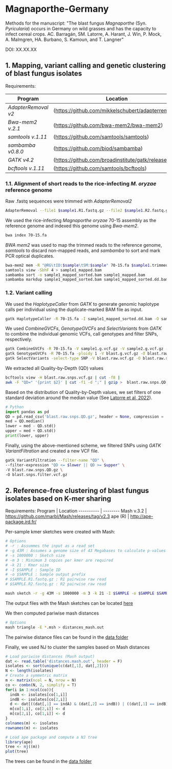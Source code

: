 # Magnaporthe-Germany

Methods for the manuscript: "The blast fungus *Magnaporthe* (Syn. *Pyricularia*) occurs in Germany on wild grasses and has the capacity to infect cereal crops. AC. Barragán, SM. Latorre, A. Harant, J. Win, P. Mock, A. Malmgren, HA. Burbano, S. Kamoun, and T. Langner"

DOI: XX.XX.XX

## 1. Mapping, variant calling and genetic clustering of blast fungus isolates
Requirements:

Program                  | Location
------------------------ | ----------------------------
*AdapterRemoval v2*      | (https://github.com/mikkelschubert/adapterremoval)
*Bwa-mem2 v.2.1*         | (https://github.com/bwa-mem2/bwa-mem2)
*samtools v.1.11*        | (https://github.com/samtools/samtools)
*sambamba v0.8.0*        | (https://github.com/biod/sambamba)
*GATK v4.2*              | (https://github.com/broadinstitute/gatk/releases)
*bcftools v.1.11*        | (https://github.com/samtools/bcftools)

### 1.1. Alignment of short reads to the rice-infecting *M. oryzae* reference genome

Raw .fastq sequences were trimmed with *AdapterRemoval2*
```bash
AdapterRemoval --file1 $sample1.R1.fastq.gz --file2 $sample1.R2.fastq.gz --gzip --basename $sample.trimmed
```

We used the rice-infecting *Magnaporthe oryzae* 70-15 assembly as the reference genome and indexed this genome using *Bwa-mem2*.
```bash
bwa index 70-15.fa
```

*BWA mem2* was used to map the trimmed reads to the reference genome, *samtools* to discard non-mapped reads, and *sambamba* to sort and mark PCR optical duplicates.
```bash
bwa-mem2 mem -R "@RG\tID:$sample\tSM:$sample" 70-15.fa $sample1.trimmed.R1.fastq.gz $sample1.trimmed.R2.fastq.gz > sample1.sam
samtools view -SbhF 4 > sample1_mapped.bam
sambamba sort -o sample1_mapped_sorted.bam sample1_mapped.bam
sambamba markdup sample1_mapped_sorted.bam sample1_mapped_sorted.dd.bam
```

### 1.2. Variant calling
We used the *HaplotypeCaller* from *GATK* to generate genomic haplotype calls per individual using the duplicate-marked BAM file as input.
```bash
gatk HaplotypeCaller -R 70-15.fa -I sample1_mapped_sorted.dd.bam -O sample1.g.vcf.gz
```

We used *CombineGVCFs*, *GenotypeGVCFs* and *SelectVariants* from *GATK* to combine the individual genomic VCFs, call genotypes and filter SNPs, respectively.
```bash
gatk CombineGVCFs -R 70-15.fa -V sample1.g.vcf.gz -V sample2.g.vcf.gz -V sampleN.g.vcf.gz -O blast.g.vcf.gz
gatk GenotypeGVCFs -R 70-15.fa -ploidy 1 -V blast.g.vcf.gz -O blast.raw.vcf.gz
gatk SelectVariants -select-type SNP -V blast.raw.vcf.gz -O blast.raw.snps.vcf.gz
```

We extracted all Quality-by-Depth (QD) values
```bash
bcftools view -H blast.raw.snps.vcf.gz | cut -f8 |
awk -F "QD=" '{print $2}' | cut -f1 -d ";" | gzip >  blast.raw.snps.QD.gz
```

Based on the distribution of Quality-by-Depth values, we set filters of one standard deviation around the median value (See [Latorre et al, 2022](https://doi.org/10.1101/2022.03.06.482794)).
```python
# Python
import pandas as pd
QD = pd.read_csv('blast.raw.snps.QD.gz', header = None, compression = 'gzip')
med = QD.median()
lower = med - QD.std()
upper = med + QD.std()
print(lower, upper)
```

Finally, using the above-mentioned scheme, we filtered SNPs using *GATK VariantFiltration* and created a new VCF file.
```bash
gatk VariantFiltration --filter-name "QD" \
--filter-expression "QD <= $lower || QD >= $upper" \
-V blast.raw.snps.QD.gz \
-O blast.snps.filter.vcf.gz
```
## 2. Reference-free clustering of blast fungus isolates based on K-mer sharing

Requirements:
Program    | Location
---------- | --------
Mash v.3.2 | https://github.com/marbl/Mash/releases/tag/v2.3
ape (R)    | http://ape-package.ird.fr/


Per-sample kmer sketches were created with Mash:
```bash
# Options
# -r : Assummes the input as a read set
# -g 43M : Assumes a genome size of 43 Megabases to calculate p-values
# -s 1000000 : Sketch size
# -m 3 : Minimum 3 copies per kmer are required
# -k 21 : Kmer size
# -I $SAMPLE : Sample ID
# -o $SAMPLE : Sample output prefix
# $SAMPLE.R1.fastq.gz : R1 pairwise raw read
# $SAMPLE.R2.fastq.gz : R2 pairwise raw read

mash sketch -r -g 43M -s 1000000 -m 3 -k 21 -I $SAMPLE -o $SAMPLE $SAMPLE.R1.fastq.gz $SAMPLE.R2.fastq.gz
```
The output files with the Mash sketches can be located [here](/data/Mash_kmer_sketches/)

We then computed pariwise mash distances
```bash
# Options
mash triangle -E *.msh > distances_mash.out
```
The pairwise distance files can be found in the [data folder](/data/)

Finally, we used NJ to cluster the samples based on Mash distances

```r
# Load pariwise distances (Mash output)
dat <- read.table('distances.mash.out', header = F)
isolates <- sort(unique(c(dat[,1], dat[,2])))
N <- length(isolates)
# Create a symmetric matrix
m <- matrix(ncol = N, nrow = N)
co <- combn(N, 2, simplify = T)
for(i in 1:ncol(co)){
  indA <- isolates[co[1,i]]
  indB <- isolates[co[2,i]]
  d <- dat[((dat[,1] == indA) & (dat[,2] == indB)) | ((dat[,1] == indB) & (dat[,2] == indA)), 3]
  m[co[1,i], co[2,i]] <- d
  m[co[2,i], co[1,i]] <- d
}
colnames(m) <- isolates
rownames(m) <- isolates

# Load ape package and compute a NJ tree
library(ape)
tree <- nj((m))
plot(tree)
```
The trees can be found in the [data folder](/data/)
